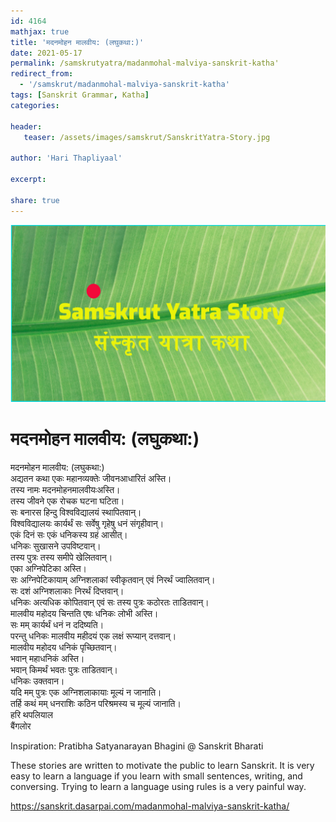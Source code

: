 ```yaml
---    
id: 4164    
mathjax: true    
title: 'मदनमोहन मालवीय: (लघुकथा:)'    
date: 2021-05-17    
permalink: /samskrutyatra/madanmohal-malviya-sanskrit-katha'
redirect_from: 
  - '/samskrut/madanmohal-malviya-sanskrit-katha'
tags: [Sanskrit Grammar, Katha]    
categories:    
    
header:    
   teaser: /assets/images/samskrut/SanskritYatra-Story.jpg    
    
author: 'Hari Thapliyaal'    
    
excerpt:    
    
share: true    
---    
```

    
![](/assets/images/samskrut/SanskritYatra-Story.jpg)    
    
# मदनमोहन मालवीय: (लघुकथा:)    
    
मदनमोहन मालवीय: (लघुकथा:)    
अद्यतन कथा एकः महानव्यक्तेः जीवनआधारितं अस्ति।    
तस्य नामः मदनमोहनमालवीयःअस्ति।    
तस्य जीवने एक रोचक घटना घटिता।    
सः बनारस हिन्दु विश्वविद्यालयं स्थापितवान्।    
विश्वविद्यालयः कार्यर्थं सः सर्वेषु गृहेषु धनं संगृहीवान्।    
एकं दिनं सः एकं धनिकस्य ग्रहं आसीत्।    
धनिकः सुखासने उपविष्टवान्।    
तस्य पुत्रः तस्य समीपे खेलितवान्।    
एका अग्निपेटिका अस्ति।    
सः अग्निपेटिकायाम् अग्निशलाकां स्वीकृतवान् एवं निरर्थं ज्वालितवान्।    
सः दशं अग्निशलाकाः निरर्थं दिप्तवान्।    
धनिकः अत्यधिक कोपितवान् एवं सः तस्य पुत्रः कठोरतः ताडितवान्।    
मालवीय महोदय चिन्तति एषः धनिकः लोभी अस्ति।    
सः मम् कार्यर्थं धनं न ददिष्यति।    
परन्तु धनिकः मालवीय महीदयं एक लक्षं रूप्यान् दत्तवान्।    
मालवीय महोदय धनिकं पृच्छितवान्।    
भवान् महाधनिकं अस्ति।    
भवान् किमर्थं भवतः पुत्रः ताडितवान्।    
धनिकः उक्तवान।    
यदि मम् पुत्रः एक अग्निशलाकायाः मूल्यं न जानाति।    
तर्हि कथं मम् धनराशिः कठिन परिश्रमस्य च मूल्यं जानाति।    
हरि थपलियाल    
बैंगलोर    
    
Inspiration: Pratibha Satyanarayan Bhagini @ Sanskrit Bharati    
    
These stories are written to motivate the public to learn Sanskrit. It is very easy to learn a language if you learn with small sentences, writing, and conversing. Trying to learn a language using rules is a very painful way.    
    
https://sanskrit.dasarpai.com/madanmohal-malviya-sanskrit-katha/